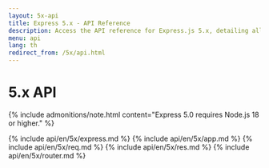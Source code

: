 ```yaml
---
layout: 5x-api
title: Express 5.x - API Reference
description: Access the API reference for Express.js 5.x, detailing all modules, methods, and properties for building web applications with this latest version.
menu: api
lang: th
redirect_from: /5x/api.html
---
```


<div id="api-doc" markdown="1">

  <h1>5.x API</h1>

{% include admonitions/note.html content="Express 5.0 requires Node.js 18 or higher." %}

{% include api/en/5x/express.md %}
{% include api/en/5x/app.md %}
{% include api/en/5x/req.md %}
{% include api/en/5x/res.md %}
{% include api/en/5x/router.md %}

</div>
